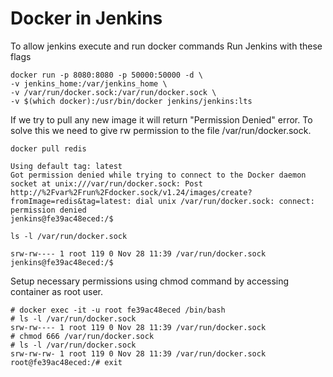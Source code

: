 # Docker in Jenkins

To allow jenkins execute and run docker commands Run Jenkins with these flags

    docker run -p 8080:8080 -p 50000:50000 -d \
    -v jenkins_home:/var/jenkins_home \
    -v /var/run/docker.sock:/var/run/docker.sock \
    -v $(which docker):/usr/bin/docker jenkins/jenkins:lts
    
If we try to pull any new image it will return "Permission Denied" error. To solve this we need to give rw permission to the file /var/run/docker.sock.

    docker pull redis
    
    Using default tag: latest
    Got permission denied while trying to connect to the Docker daemon socket at unix:///var/run/docker.sock: Post http://%2Fvar%2Frun%2Fdocker.sock/v1.24/images/create?fromImage=redis&tag=latest: dial unix /var/run/docker.sock: connect: permission denied
    jenkins@fe39ac48eced:/$
    
    ls -l /var/run/docker.sock
    
    srw-rw---- 1 root 119 0 Nov 28 11:39 /var/run/docker.sock
    jenkins@fe39ac48eced:/$

Setup necessary permissions using chmod command by accessing container as root user.

    # docker exec -it -u root fe39ac48eced /bin/bash
    # ls -l /var/run/docker.sock 
    srw-rw---- 1 root 119 0 Nov 28 11:39 /var/run/docker.sock
    # chmod 666 /var/run/docker.sock 
    # ls -l /var/run/docker.sock 
    srw-rw-rw- 1 root 119 0 Nov 28 11:39 /var/run/docker.sock
    root@fe39ac48eced:/# exit

